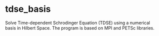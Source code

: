 # tdse_basis
Solve Time-dependent Schrodinger Equation (TDSE) using a numerical basis in Hilbert Space. The program is based on MPI and PETSc libraries.
